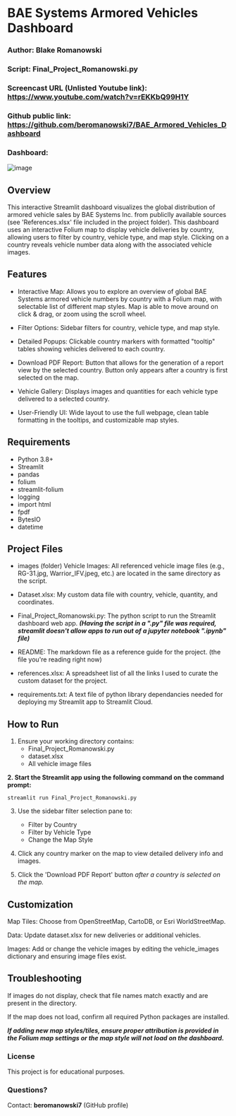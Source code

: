 # BAE Systems Armored Vehicles Dashboard
### Author: Blake Romanowski
### Script: Final_Project_Romanowski.py
### Screencast URL (Unlisted Youtube link): https://www.youtube.com/watch?v=rEKKbQ99H1Y
### Github public link: https://github.com/beromanowski7/BAE_Armored_Vehicles_Dashboard

### Dashboard:
![image](https://github.com/user-attachments/assets/673c8205-50b3-435c-aa37-cfd5f45f19a7)

## Overview
This interactive Streamlit dashboard visualizes the global distribution of armored vehicle sales by BAE Systems Inc. from publiclly available sources (see 'References.xlsx' file included in the project folder). This dashboard uses an interactive Folium map to display vehicle deliveries by country, allowing users to filter by country, vehicle type, and map style. Clicking on a country reveals vehicle number data along with the associated vehicle images.

## Features
- Interactive Map: Allows you to explore an overview of global BAE Systems armored vehicle numbers by country with a Folium map, with selectable list of different map styles. Map is able to move around on click & drag, or zoom using the scroll wheel.

- Filter Options: Sidebar filters for country, vehicle type, and map style.

- Detailed Popups: Clickable country markers with formatted "tooltip" tables showing vehicles delivered to each country.

- Download PDF Report: Button that allows for the generation of a report view by the selected country. Button only appears after a country is first selected on the map.

- Vehicle Gallery: Displays images and quantities for each vehicle type delivered to a selected country.

- User-Friendly UI: Wide layout to use the full webpage, clean table formatting in the tooltips, and customizable map styles.

## Requirements
- Python 3.8+
- Streamlit
- pandas
- folium
- streamlit-folium
- logging
- import html
- fpdf
- BytesIO
- datetime


## Project Files

- images (folder) Vehicle Images: All referenced vehicle image files (e.g., RG-31.jpg, Warrior_IFV.jpeg, etc.) are located in the same directory as the script.

- Dataset.xlsx: My custom data file with country, vehicle, quantity, and coordinates.

- Final_Project_Romanowski.py: The python script to run the Streamlit dashboard web app. ***(Having the script in a ".py" file was required, streamlit doesn't allow apps to run out of a jupyter notebook ".ipynb" file)***

- README: The markdown file as a reference guide for the project. (the file you're reading right now)

- references.xlsx: A spreadsheet list of all the links I used to curate the custom dataset for the project.

- requirements.txt: A text file of python library dependancies needed for deploying my Streamlit app to Streamlit Cloud. 

## How to Run
1. Ensure your working directory contains:
    - Final_Project_Romanowski.py
    - dataset.xlsx
    - All vehicle image files

**2. Start the Streamlit app using the following command on the command prompt:**

    streamlit run Final_Project_Romanowski.py

3. Use the sidebar filter selection pane to:
    - Filter by Country
    - Filter by Vehicle Type
    - Change the Map Style

4. Click any country marker on the map to view detailed delivery info and images.
5. Click the 'Download PDF Report' button *after a country is selected on the map.*

## Customization
Map Tiles: Choose from OpenStreetMap, CartoDB, or Esri WorldStreetMap.

Data: Update dataset.xlsx for new deliveries or additional vehicles.

Images: Add or change the vehicle images by editing the vehicle_images dictionary and ensuring image files exist.

## Troubleshooting
If images do not display, check that file names match exactly and are present in the directory. 

If the map does not load, confirm all required Python packages are installed. 

***If adding new map styles/tiles, ensure proper attribution is provided in the Folium map settings or the map style will not load on the dashboard.***

### License
This project is for educational purposes.

### Questions?
Contact: **beromanowski7** (GitHub profile)


